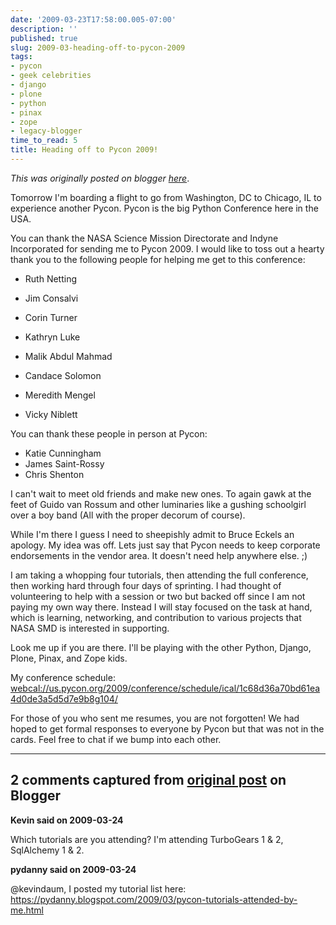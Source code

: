 ```yaml
---
date: '2009-03-23T17:58:00.005-07:00'
description: ''
published: true
slug: 2009-03-heading-off-to-pycon-2009
tags:
- pycon
- geek celebrities
- django
- plone
- python
- pinax
- zope
- legacy-blogger
time_to_read: 5
title: Heading off to Pycon 2009!
---
```


*This was originally posted on blogger [here](https://pydanny.blogspot.com/2009/03/heading-off-to-pycon-2009.html)*.

Tomorrow I'm boarding a flight to go from Washington, DC to Chicago, IL to experience another Pycon. Pycon is the big Python Conference here in the USA.

You can thank the NASA Science Mission Directorate and Indyne Incorporated for sending me to Pycon 2009. I would like to toss out a hearty thank you to the following people for helping me get to this conference:


- Ruth Netting

- Jim Consalvi

- Corin Turner
- Kathryn Luke
- Malik Abdul Mahmad
- Candace Solomon
- Meredith Mengel
- Vicky Niblett

You can thank these people in person at Pycon:


- Katie Cunningham
- James Saint-Rossy
- Chris Shenton

I can't wait to meet old friends and make new ones. To again gawk at the feet of Guido van Rossum and other luminaries like a gushing schoolgirl over a boy band (All with the proper decorum of course).

While I'm there I guess I need to sheepishly admit to Bruce Eckels an apology. My idea was off. Lets just say that Pycon needs to keep corporate endorsements in the vendor area. It doesn't need help anywhere else. ;)

I am taking a whopping four tutorials, then attending the full conference, then working hard through four days of sprinting. I had thought of volunteering to help with a session or two but backed off since I am not paying my own way there. Instead I will stay focused on the task at hand, which is learning, networking, and contribution to various projects that NASA SMD is interested in supporting.

Look me up if you are there. I'll be playing with the other Python, Django, Plone, Pinax, and Zope kids.

My conference schedule:
[webcal://us.pycon.org/2009/conference/schedule/ical/1c68d36a70bd61ea4d0de3a5d5d7e9b8g104/]()

For those of you who sent me resumes, you are not forgotten! We had hoped to get formal responses to everyone by Pycon but that was not in the cards. Feel free to chat if we bump into each other.

---

## 2 comments captured from [original post](https://pydanny.blogspot.com/2009/03/heading-off-to-pycon-2009.html) on Blogger

**Kevin said on 2009-03-24**

Which tutorials are you attending? I'm attending TurboGears 1 &amp; 2, SqlAlchemy 1 &amp; 2.

**pydanny said on 2009-03-24**

@kevindaum, I posted my tutorial list here: https://pydanny.blogspot.com/2009/03/pycon-tutorials-attended-by-me.html

